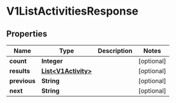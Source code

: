 

# V1ListActivitiesResponse


## Properties

Name | Type | Description | Notes
------------ | ------------- | ------------- | -------------
**count** | **Integer** |  |  [optional]
**results** | [**List&lt;V1Activity&gt;**](V1Activity.md) |  |  [optional]
**previous** | **String** |  |  [optional]
**next** | **String** |  |  [optional]



